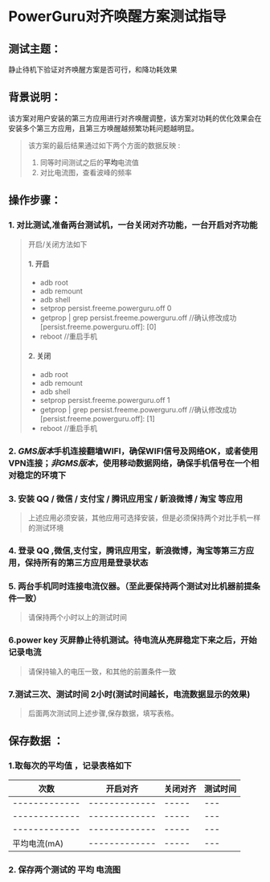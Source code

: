 PowerGuru对齐唤醒方案测试指导
======================

## 测试主题：
静止待机下验证对齐唤醒方案是否可行，和降功耗效果

## 背景说明：
该方案对用户安装的第三方应用进行对齐唤醒调整，该方案对功耗的优化效果会在安装多个第三方应用，且第三方唤醒越频繁功耗问题越明显。
> 该方案的最后结果通过如下两个方面的数据反映 : 
>
>1. 同等时间测试之后的**平均**电流值
>2. 对比电流图，查看波峰的频率

## 操作步骤：
> 
### 1. 对比测试,准备两台测试机，一台关闭对齐功能，一台开启对齐功能
> 开启/关闭方法如下
>####  1. 开启
>    * adb root
>	 * adb remount
>	 * adb shell
>    * setprop persist.freeme.powerguru.off 0
>	 * getprop | grep persist.freeme.powerguru.off //确认修改成功
>		[persist.freeme.powerguru.off]: [0]
>	 * reboot  //重启手机
>#### 2. 关闭
>    * adb root
>	 * adb remount
>	 * adb shell
>    * setprop persist.freeme.powerguru.off 1
>	 * getprop | grep persist.freeme.powerguru.off //确认修改成功
>		[persist.freeme.powerguru.off]: [1]
>	 * reboot  //重启手机
>

### 2. *GMS版本*手机连接**翻墙**WIFI，确保WIFI信号及网络OK，或者使用**VPN**连接；*非GMS版本*，使用移动数据网络，确保手机信号在一个相对稳定的环境下

### 3. 安装 QQ / 微信 / 支付宝 / 腾讯应用宝 / 新浪微博 / 淘宝 等应用
> 上述应用必须安装，其他应用可选择安装，但是必须保持两个对比手机一样的测试环境

### 4. 登录 QQ ,微信,支付宝，腾讯应用宝，新浪微博，淘宝等第三方应用，保持所有的第三方应用是登录状态

### 5. 两台手机同时连接电流仪器。（至此要保持两个测试对比机器前提条件一致）
> 请保持两个小时以上的测试时间

### 6.power key 灭屏静止待机测试。待电流从亮屏稳定下来之后，开始记录电流
> 请保持输入的电压一致，和其他的前置条件一致


### 7.测试三次、测试时间 2小时(测试时间越长，电流数据显示的效果)
> 后面两次测试同上述步骤,保存数据，填写表格。

## 保存数据 ：
### 1.取每次的平均值 ，记录表格如下
|     次数      | 开启对齐      | 关闭对齐  | 测试时间 |
| ------------- | ------------- | -----     |   ---    |
| ------------- | ------------- | -----     |   ---    |
| ------------- | ------------- | -----     |   ---    |  
| ------------- | ------------- | -----     |   ---    |
| 平均电流(mA)  | ------------- | -----     |   ---    |



### 2. 保存两个测试的 **平均** 电流图






